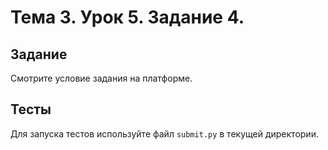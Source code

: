 # Тема 3. Урок 5. Задание 4. #

## Задание

Смотрите условие задания на платформе.

## Тесты

Для запуска тестов используйте файл `submit.py` в текущей директории.
